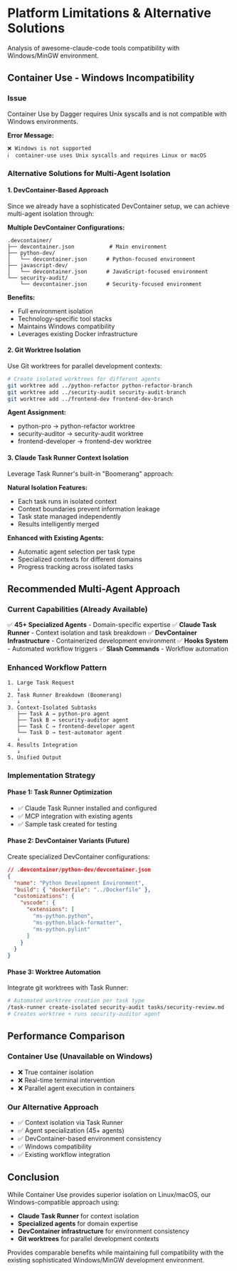 # Platform Limitations & Alternative Solutions

Analysis of awesome-claude-code tools compatibility with Windows/MinGW environment.

## Container Use - Windows Incompatibility

### Issue

Container Use by Dagger requires Unix syscalls and is not compatible with Windows environments.

**Error Message:**

```
❌ Windows is not supported
ℹ️  container-use uses Unix syscalls and requires Linux or macOS
```

### Alternative Solutions for Multi-Agent Isolation

#### 1. DevContainer-Based Approach

Since we already have a sophisticated DevContainer setup, we can achieve multi-agent isolation through:

**Multiple DevContainer Configurations:**

```
.devcontainer/
├── devcontainer.json           # Main environment
├── python-dev/
│   └── devcontainer.json      # Python-focused environment
├── javascript-dev/
│   └── devcontainer.json      # JavaScript-focused environment
└── security-audit/
    └── devcontainer.json      # Security-focused environment
```

**Benefits:**

- Full environment isolation
- Technology-specific tool stacks
- Maintains Windows compatibility
- Leverages existing Docker infrastructure

#### 2. Git Worktree Isolation

Use Git worktrees for parallel development contexts:

```bash
# Create isolated worktrees for different agents
git worktree add ../python-refactor python-refactor-branch
git worktree add ../security-audit security-audit-branch
git worktree add ../frontend-dev frontend-dev-branch
```

**Agent Assignment:**

- python-pro → python-refactor worktree
- security-auditor → security-audit worktree
- frontend-developer → frontend-dev worktree

#### 3. Claude Task Runner Context Isolation

Leverage Task Runner's built-in "Boomerang" approach:

**Natural Isolation Features:**

- Each task runs in isolated context
- Context boundaries prevent information leakage
- Task state managed independently
- Results intelligently merged

**Enhanced with Existing Agents:**

- Automatic agent selection per task type
- Specialized contexts for different domains
- Progress tracking across isolated tasks

## Recommended Multi-Agent Approach

### Current Capabilities (Already Available)

✅ **45+ Specialized Agents** - Domain-specific expertise
✅ **Claude Task Runner** - Context isolation and task breakdown
✅ **DevContainer Infrastructure** - Containerized development environment
✅ **Hooks System** - Automated workflow triggers
✅ **Slash Commands** - Workflow automation

### Enhanced Workflow Pattern

```
1. Large Task Request
   ↓
2. Task Runner Breakdown (Boomerang)
   ↓
3. Context-Isolated Subtasks
   ├── Task A → python-pro agent
   ├── Task B → security-auditor agent
   ├── Task C → frontend-developer agent
   └── Task D → test-automator agent
   ↓
4. Results Integration
   ↓
5. Unified Output
```

### Implementation Strategy

#### Phase 1: Task Runner Optimization

- ✅ Claude Task Runner installed and configured
- ✅ MCP integration with existing agents
- ✅ Sample task created for testing

#### Phase 2: DevContainer Variants (Future)

Create specialized DevContainer configurations:

```json
// .devcontainer/python-dev/devcontainer.json
{
  "name": "Python Development Environment",
  "build": { "dockerfile": "../Dockerfile" },
  "customizations": {
    "vscode": {
      "extensions": [
        "ms-python.python",
        "ms-python.black-formatter",
        "ms-python.pylint"
      ]
    }
  }
}
```

#### Phase 3: Worktree Automation

Integrate git worktrees with Task Runner:

```bash
# Automated worktree creation per task type
/task-runner create-isolated security-audit tasks/security-review.md
# Creates worktree + runs security-auditor agent
```

## Performance Comparison

### Container Use (Unavailable on Windows)

- ❌ True container isolation
- ❌ Real-time terminal intervention
- ❌ Parallel agent execution in containers

### Our Alternative Approach

- ✅ Context isolation via Task Runner
- ✅ Agent specialization (45+ agents)
- ✅ DevContainer-based environment consistency
- ✅ Windows compatibility
- ✅ Existing workflow integration

## Conclusion

While Container Use provides superior isolation on Linux/macOS, our Windows-compatible approach using:

- **Claude Task Runner** for context isolation
- **Specialized agents** for domain expertise
- **DevContainer infrastructure** for environment consistency
- **Git worktrees** for parallel development contexts

Provides comparable benefits while maintaining full compatibility with the existing sophisticated Windows/MinGW development environment.
